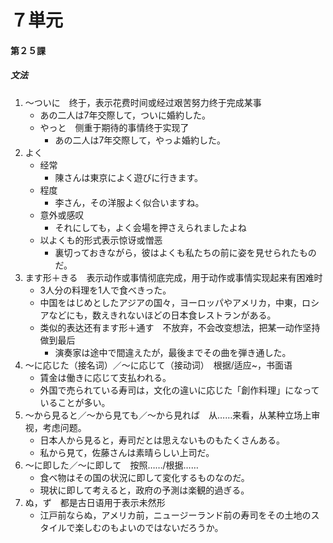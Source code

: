 # ７単元
#### 第２５課
##### 文法
1. ～ついに　终于，表示花费时间或经过艰苦努力终于完成某事
	- あの二人は7年交際して，ついに婚約した。
	- やっと　侧重于期待的事情终于实现了
		- あの二人は7年交際して，やっよ婚約した。
1. よく
	- 经常
		- 陳さんは東京によく遊びに行きます。
	- 程度
		- 李さん，その洋服よく似合いますね。
	- 意外或感叹
		- それにしても，よく会場を押さえられましたよね
	- 以よくも的形式表示惊讶或憎恶
		- 裏切っておきながら，彼はよくも私たちの前に姿を見せられたものだ。
1. ます形＋きる　表示动作或事情彻底完成，用于动作或事情实现起来有困难时
	- 3人分の料理を1人で食べきった。
	- 中国をはじめとしたアジアの国々，ヨーロッパやアメリカ，中東，ロシアなどにも，数えきれないほどの日本食レストランがある。
	- 类似的表达还有ます形＋通す　不放弃，不会改变想法，把某一动作坚持做到最后
		- 演奏家は途中で間違えたが，最後までその曲を弾き通した。
1. ～に応じた（接名词）／～に応じて（接动词）　根据/适应~，书面语
	- 賃金は働きに応じて支払われる。
	- 外国で売られている寿司は，文化の違いに応じた「創作料理」になっていることが多い。
1. ～から見ると／～から見ても／～から見れば　从……来看，从某种立场上审视，考虑问题。
	- 日本人から見ると，寿司だとは思えないものもたくさんある。
	- 私から見て，佐藤さんは素晴らしい上司だ。
1. ～に即した／～に即して　按照……/根据……
	- 食べ物はその国の状況に即して変化するものなのだ。
	- 現状に即して考えると，政府の予測は楽観的過ぎる。
1. ぬ，ず　都是古日语用于表示未然形
	- 江戸前ならぬ，アメリカ前，ニュージーランド前の寿司をその土地のスタイルで楽しむのもよいのではないだろうか。